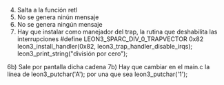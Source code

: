 4) Salta a la función retl
5) No se genera ninún mensaje
6) No se genera ningún mensaje
7) Hay que instalar como manejador del trap, la rutina que deshabilita las interrupciones
#define LEON3_SPARC_DIV_0_TRAPVECTOR 0x82
leon3_install_handler(0x82, leon3_trap_handler_disable_irqs);
leon3_print_string("división por cero");

6b) Sale por pantalla dicha cadena
7b) Hay que cambiar en el main.c la línea de leon3_putchar('A'); por una que sea leon3_putchar('1'); 
